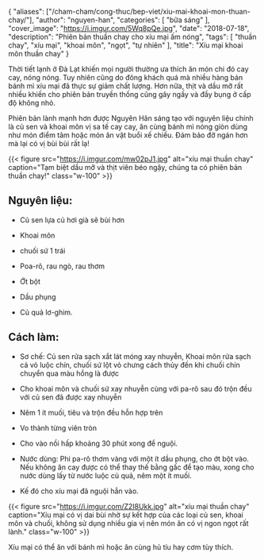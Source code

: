 {     "aliases": ["/cham-cham/cong-thuc/bep-viet/xiu-mai-khoai-mon-thuan-chay/"],
"author": "nguyen-han", "categories": [ "bữa sáng" ], "cover_image": "https://i.imgur.com/5Wq8pQe.jpg", "date": "2018-07-18", "description": "Phiên bản thuần chay cho xíu mại ấm nóng", "tags": [ "thuần chay", "xíu mại", "khoai môn", "ngọt", "tự nhiên" ], "title": "Xíu mại khoai môn thuần chay" }


Thời tiết lạnh ở Đà Lạt khiến mọi người thường ưa thích ăn món chi đó cay cay, nóng nóng. Tuy nhiên cũng do đông khách quá mà nhiều hàng bán bánh mì xíu mại đã thực sự giảm chất lượng. Hơn nữa, thịt và dầu mỡ rất nhiều khiến cho phiên bản truyền thống cũng gây ngấy và đầy bụng ở cấp độ không nhỏ.

Phiên bản lành mạnh hơn được Nguyên Hân sáng tạo với nguyên liệu chính là củ sen và khoai môn vị sa tế cay cay, ăn cùng bánh mì nóng giòn dùng như món điểm tâm hoặc món ăn vặt buổi xế chiều. Đảm bảo đỡ ngán hơn mà lại có vị bùi bùi rất lạ!


{{< figure src="https://i.imgur.com/mw02pJ1.jpg" alt="xíu mại thuần chay" caption="Tạm biệt dầu mỡ và thịt viên béo ngậy, chúng ta có phiên bản thuần chay!" class="w-100" >}}

## Nguyên liệu:

- Củ sen lựa củ hơi già sẽ bùi hơn

- Khoai môn

- chuối sứ 1 trái

- Poa-rô, rau ngò, rau thơm

- Ớt bột

- Dầu phụng

- Củ quả lơ-ghim.

## Cách làm:

- Sơ chế: Củ sen rửa sạch xắt lát móng xay nhuyễn, Khoai môn rửa sạch cả vỏ luộc chín, chuối sứ lột vỏ chưng cách thủy đến khi chuối chín chuyển qua màu hồng là được

- Cho khoai môn và chuối sứ xay nhuyễn cùng với pa-rô sau đó trộn đều với củ sen đã được xay nhuyễn

- Nêm 1 ít muối, tiêu và trộn đều hỗn hợp trên

- Vo thành từng viên tròn

- Cho vào nồi hấp khoảng 30 phút xong để nguội.

- Nước dùng: Phi pa-rô thơm vàng với một ít dầu phụng, cho ớt bột vào. Nếu không ăn cay được có thể thay thế bằng gấc để tạo màu, xong cho nước dùng lấy từ nước luộc củ quả, nêm một ít muối.

- Kế đó cho xíu mại đã nguội hẳn vào.


{{< figure src="https://i.imgur.com/Z2I8Ukk.jpg" alt="xíu mại thuần chay" caption="Xíu mại có vị dai bùi nhờ sự kết hợp của các loại củ sen, khoai môn và chuối, không sử dụng nhiều gia vị nên món ăn có vị ngon ngọt rất lành." class="w-100" >}}

Xíu mại có thể ăn với bánh mì hoặc ăn cùng hủ tíu hay cơm tùy thích.
